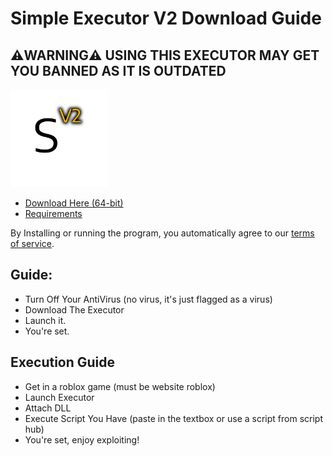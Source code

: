 # Simple Executor V2 Download Guide
## ⚠️WARNING⚠️ USING THIS EXECUTOR MAY GET YOU BANNED AS IT IS OUTDATED
<img src="images/Png.png" alt="MainLogo" width="156" height="156">

- [Download Here (64-bit)](https://cdn.nicuse.repl.co/SEV2_1.3.3.zip)
- [Requirements](https://github.com/Nicuse/Simple-Executor-V2/blob/main/requirements.md)

By Installing or running the program, you automatically agree to our [terms of service](https://github.com/Nicuse/Simple-Executor-V2/blob/main/TermsOfService).

## Guide:

- Turn Off Your AntiVirus (no virus, it's just flagged as a virus)
- Download The Executor
- Launch it.
- You're set.

## Execution Guide
- Get in a roblox game (must be website roblox)
- Launch Executor
- Attach DLL
- Execute Script You Have (paste in the textbox or use a script from script hub)
- You're set, enjoy exploiting!
